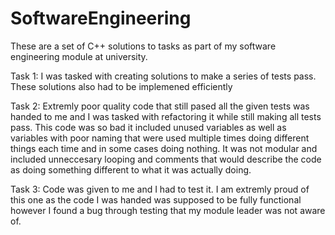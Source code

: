 # SoftwareEngineering

These are a set of C++ solutions to tasks as part of my software engineering module at university.

Task 1: I was tasked with creating solutions to make a series of tests pass. These solutions also had to be implemened efficiently

Task 2: Extremly poor quality code that still pased all the given tests was handed to me and I was tasked with refactoring it while still making all tests pass.
This code was so bad it included unused variables as well as variables with poor naming that were used multiple times doing different
things each time and in some cases doing nothing. It was not modular and included unneccesary looping and comments that would describe the code
as doing something different to what it was actually doing.

Task 3: Code was given to me and I had to test it. I am extremly proud of this one as the code I was handed was supposed to be fully functional
however I found a bug through testing that my module leader was not aware of.

